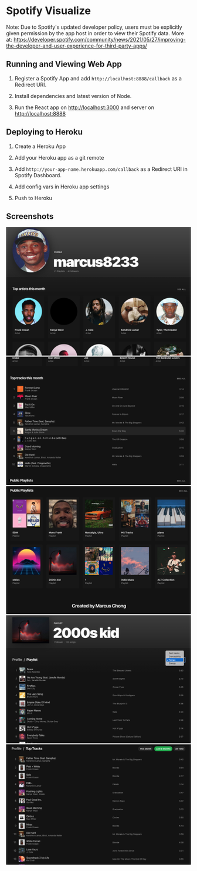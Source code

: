 # Spotify Visualize
Note: Due to Spotify's updated developer policy, users must be explicitly given permission by the app host in order to view their Spotify data.
More at: 
https://developer.spotify.com/community/news/2021/05/27/improving-the-developer-and-user-experience-for-third-party-apps/

## Running and Viewing Web App

1. Register a Spotify App and add `http://localhost:8888/callback` as a Redirect URI.

2. Install dependencies and latest version of Node.

3. Run the React app on <http://localhost:3000> and server on <http://localhost:8888>


## Deploying to Heroku

1. Create a Heroku App

2. Add your Heroku app as a git remote

3. Add `http://your-app-name.herokuapp.com/callback` as a Redirect URI in Spotify Dashboard.

4. Add config vars in Heroku app settings

5. Push to Heroku

## Screenshots
<img src="images/Screen Shot 2022-12-05 at 3.29.56 PM.png">
<img src="images/Screen Shot 2022-12-05 at 3.30.29 PM.png">
<img src="images/Screen Shot 2022-12-05 at 3.31.02 PM.png">
<img src="images/Screen Shot 2022-12-05 at 3.46.55 PM.png">
<img src="images/Screen Shot 2022-12-05 at 3.47.46 PM.png">
